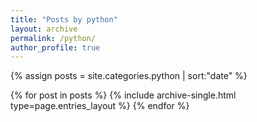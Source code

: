 ```yaml
---
title: "Posts by python"
layout: archive
permalink: /python/
author_profile: true
---
```


{% assign posts = site.categories.python | sort:"date" %}

{% for post in posts %}
{% include archive-single.html type=page.entries_layout %}
{% endfor %}
